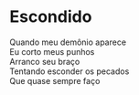 # Escondido <br />

Quando meu demônio aparece  <br />
Eu corto meus punhos  <br />
Arranco seu braço  <br />
Tentando esconder os pecados <br />
Que quase sempre faço <br />
